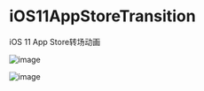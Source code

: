 # iOS11AppStoreTransition
iOS 11 App Store转场动画

![image](https://github.com/weikeyan/iOS11AppStoreTransition/blob/master/images/1.gif?raw=true)


![image](https://github.com/weikeyan/iOS11AppStoreTransition/blob/master/images/2.gif?raw=true)